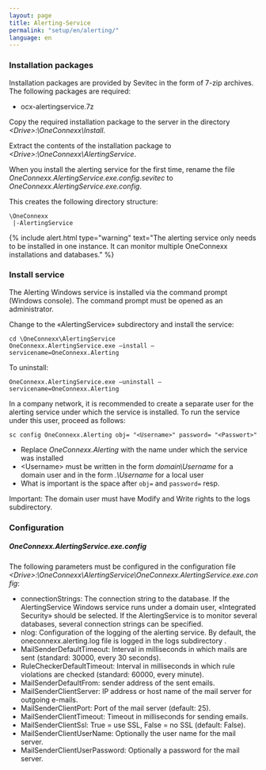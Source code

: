 ```yaml
---
layout: page
title: Alerting-Service
permalink: "setup/en/alerting/"
language: en
---
```


### Installation packages
Installation packages are provided by Sevitec in the form of 7-zip archives. The following packages are required:

* ocx-alertingservice.7z

Copy the required installation package to the server in the directory *&lt;Drive&gt;:\OneConnexx\Install*.

Extract the contents of the installation package to *&lt;Drive&gt;:\OneConnexx\AlertingService*.

When you install the alerting service for the first time, rename the file *OneConnexx.AlertingService.exe.config.sevitec* to *OneConnexx.AlertingService.exe.config*.

This creates the following directory structure:

```
\OneConnexx
 |-AlertingService
```

{% include alert.html type="warning" text="The alerting service only needs to be installed in one instance. It can monitor multiple OneConnexx installations and databases." %}

### Install service
The Alerting Windows service is installed via the command prompt (Windows console). The command prompt must be opened as an administrator.

Change to the «AlertingService» subdirectory and install the service:

```
cd \OneConnexx\AlertingService
OneConnexx.AlertingService.exe –install –servicename=OneConnexx.Alerting
```

To uninstall:

```
OneConnexx.AlertingService.exe –uninstall –servicename=OneConnexx.Alerting
```

In a company network, it is recommended to create a separate user for the alerting service under which the service is installed. 
To run the service under this user, proceed as follows:

```
sc config OneConnexx.Alerting obj= "<Username>" password= "<Passwort>"
```

* Replace *OneConnexx.Alerting* with the name under which the service was installed
* \<Username\> must be written in the form *domain\Username* for a domain user and in the form *.\Username* for a local user
* What is important is the space after <code>obj=</code> and <code>password=</code> resp.

Important: The domain user must have Modify and Write rights to the logs subdirectory.

### Configuration

##### OneConnexx.AlertingService.exe.config

The following parameters must be configured in the configuration file *&lt;Drive&gt;:\OneConnexx\AlertingService\OneConnexx.AlertingService.exe.config*:

* connectionStrings: The connection string to the database. If the AlertingService Windows service runs under a domain user, «Integrated Security» should be selected. If the AlertingService is to monitor several databases, several connection strings can be specified.
* nlog: Configuration of the logging of the alerting service. By default, the oneconnexx.alerting.log file is logged in the logs subdirectory .
* MailSenderDefaultTimeout: Interval in milliseconds in which mails are sent (standard: 30000, every 30 seconds).
* RuleCheckerDefaultTimeout: Interval in milliseconds in which rule violations are checked (standard: 60000, every minute).
* MailSenderDefaultFrom: sender address of the sent emails.
* MailSenderClientServer: IP address or host name of the mail server for outgoing e-mails.
* MailSenderClientPort: Port of the mail server (default: 25).
* MailSenderClientTimeout: Timeout in milliseconds for sending emails.
* MailSenderClientSsl: True = use SSL, False = no SSL (default: False).
* MailSenderClientUserName: Optionally the user name for the mail server.
* MailSenderClientUserPassword: Optionally a password for the mail server.

